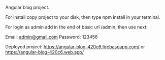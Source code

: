 Angular blog project.

For install copy project to your disk, then type npm install in your terminal.

For login as admin add in the end of basic url /admin, then use next:

Email: admin@gmail.com
Password: 123456

Deployed project: https://angular-blog-420c6.firebaseapp.com/ or https://angular-blog-420c6.web.app/
